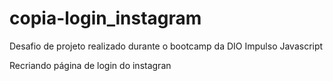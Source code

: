 # copia-login_instagram
Desafio de projeto realizado durante o bootcamp da DIO Impulso Javascript 

Recriando página de login do instagran
